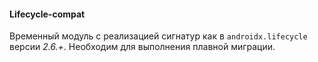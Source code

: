 #### Lifecycle-compat

Временный модуль с реализацией сигнатур как в `androidx.lifecycle` версии *2.6.+*. 
Необходим для выполнения плавной миграции.